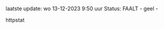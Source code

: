 laatste update: 
wo 13-12-2023  9:50   uur 
Status: FAALT - geel - 
<div class="service Y">httpstat</div>